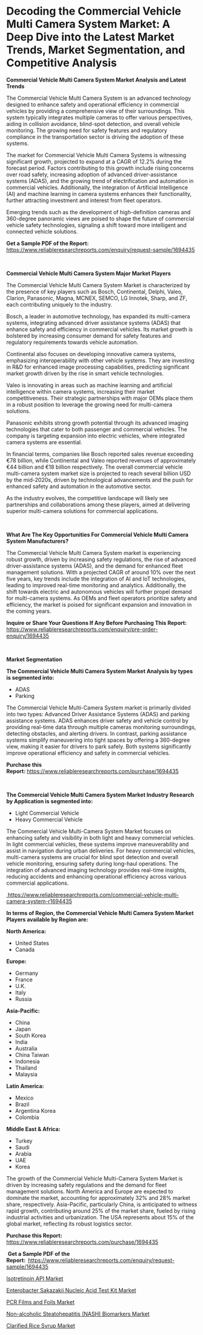 <p><h1>Decoding the Commercial Vehicle Multi Camera System Market: A Deep Dive into the Latest Market Trends, Market Segmentation, and Competitive Analysis</h1></p><p><strong>Commercial Vehicle Multi Camera System Market Analysis and Latest Trends</strong></p>
<p><p>The Commercial Vehicle Multi Camera System is an advanced technology designed to enhance safety and operational efficiency in commercial vehicles by providing a comprehensive view of their surroundings. This system typically integrates multiple cameras to offer various perspectives, aiding in collision avoidance, blind-spot detection, and overall vehicle monitoring. The growing need for safety features and regulatory compliance in the transportation sector is driving the adoption of these systems.</p><p>The market for Commercial Vehicle Multi Camera Systems is witnessing significant growth, projected to expand at a CAGR of 12.2% during the forecast period. Factors contributing to this growth include rising concerns over road safety, increasing adoption of advanced driver-assistance systems (ADAS), and the growing trend of electrification and automation in commercial vehicles. Additionally, the integration of Artificial Intelligence (AI) and machine learning in camera systems enhances their functionality, further attracting investment and interest from fleet operators. </p><p>Emerging trends such as the development of high-definition cameras and 360-degree panoramic views are poised to shape the future of commercial vehicle safety technologies, signaling a shift toward more intelligent and connected vehicle solutions.</p></p>
<p><strong>Get a Sample PDF of the Report:&nbsp;</strong> <a href="https://www.reliableresearchreports.com/enquiry/request-sample/1694435?utm_campaign=37&utm_medium=2&utm_source=Github&utm_content=ia&utm_term=24032025&utm_id=commercial-vehicle-multi-camera-system">https://www.reliableresearchreports.com/enquiry/request-sample/1694435</a></p>
<p>&nbsp;</p>
<p><strong>Commercial Vehicle Multi Camera System Major Market Players</strong></p>
<p><p>The Commercial Vehicle Multi Camera System Market is characterized by the presence of key players such as Bosch, Continental, Delphi, Valeo, Clarion, Panasonic, Magna, MCNEX, SEMCO, LG Innotek, Sharp, and ZF, each contributing uniquely to the industry. </p><p>Bosch, a leader in automotive technology, has expanded its multi-camera systems, integrating advanced driver assistance systems (ADAS) that enhance safety and efficiency in commercial vehicles. Its market growth is bolstered by increasing consumer demand for safety features and regulatory requirements towards vehicle automation. </p><p>Continental also focuses on developing innovative camera systems, emphasizing interoperability with other vehicle systems. They are investing in R&D for enhanced image processing capabilities, predicting significant market growth driven by the rise in smart vehicle technologies. </p><p>Valeo is innovating in areas such as machine learning and artificial intelligence within camera systems, increasing their market competitiveness. Their strategic partnerships with major OEMs place them in a robust position to leverage the growing need for multi-camera solutions. </p><p>Panasonic exhibits strong growth potential through its advanced imaging technologies that cater to both passenger and commercial vehicles. The company is targeting expansion into electric vehicles, where integrated camera systems are essential.</p><p>In financial terms, companies like Bosch reported sales revenue exceeding €78 billion, while Continental and Valeo reported revenues of approximately €44 billion and €18 billion respectively. The overall commercial vehicle multi-camera system market size is projected to reach several billion USD by the mid-2020s, driven by technological advancements and the push for enhanced safety and automation in the automotive sector. </p><p>As the industry evolves, the competitive landscape will likely see partnerships and collaborations among these players, aimed at delivering superior multi-camera solutions for commercial applications.</p></p>
<p>&nbsp;</p>
<p><strong>What Are The Key Opportunities For Commercial Vehicle Multi Camera System Manufacturers?</strong></p>
<p><p>The Commercial Vehicle Multi Camera System market is experiencing robust growth, driven by increasing safety regulations, the rise of advanced driver-assistance systems (ADAS), and the demand for enhanced fleet management solutions. With a projected CAGR of around 10% over the next five years, key trends include the integration of AI and IoT technologies, leading to improved real-time monitoring and analytics. Additionally, the shift towards electric and autonomous vehicles will further propel demand for multi-camera systems. As OEMs and fleet operators prioritize safety and efficiency, the market is poised for significant expansion and innovation in the coming years.</p></p>
<p><strong>Inquire or Share Your Questions If Any Before Purchasing This Report:</strong> <a href="https://www.reliableresearchreports.com/enquiry/pre-order-enquiry/1694435?utm_campaign=37&utm_medium=2&utm_source=Github&utm_content=ia&utm_term=24032025&utm_id=commercial-vehicle-multi-camera-system">https://www.reliableresearchreports.com/enquiry/pre-order-enquiry/1694435</a></p>
<p>&nbsp;</p>
<p><strong>Market Segmentation</strong></p>
<p><strong>The Commercial Vehicle Multi Camera System Market Analysis by types is segmented into:</strong></p>
<p><ul><li>ADAS</li><li>Parking</li></ul></p>
<p><p>The Commercial Vehicle Multi-Camera System market is primarily divided into two types: Advanced Driver Assistance Systems (ADAS) and parking assistance systems. ADAS enhances driver safety and vehicle control by providing real-time data through multiple cameras monitoring surroundings, detecting obstacles, and alerting drivers. In contrast, parking assistance systems simplify maneuvering into tight spaces by offering a 360-degree view, making it easier for drivers to park safely. Both systems significantly improve operational efficiency and safety in commercial vehicles.</p></p>
<p><strong>Purchase this Report:&nbsp;</strong><a href="https://www.reliableresearchreports.com/purchase/1694435?utm_campaign=37&utm_medium=2&utm_source=Github&utm_content=ia&utm_term=24032025&utm_id=commercial-vehicle-multi-camera-system">https://www.reliableresearchreports.com/purchase/1694435</a></p>
<p>&nbsp;</p>
<p><strong>The Commercial Vehicle Multi Camera System Market Industry Research by Application is segmented into:</strong></p>
<p><ul><li>Light Commercial Vehicle</li><li>Heavy Commercial Vehicle</li></ul></p>
<p><p>The Commercial Vehicle Multi-Camera System Market focuses on enhancing safety and visibility in both light and heavy commercial vehicles. In light commercial vehicles, these systems improve maneuverability and assist in navigation during urban deliveries. For heavy commercial vehicles, multi-camera systems are crucial for blind spot detection and overall vehicle monitoring, ensuring safety during long-haul operations. The integration of advanced imaging technology provides real-time insights, reducing accidents and enhancing operational efficiency across various commercial applications.</p></p>
<p><a href="https://www.reliableresearchreports.com/commercial-vehicle-multi-camera-system-r1694435?utm_campaign=37&utm_medium=2&utm_source=Github&utm_content=ia&utm_term=24032025&utm_id=commercial-vehicle-multi-camera-system">&nbsp;https://www.reliableresearchreports.com/commercial-vehicle-multi-camera-system-r1694435</a></p>
<p><strong>In terms of Region, the Commercial Vehicle Multi Camera System Market Players available by Region are:</strong></p>
<p>
    <p> <strong> North America: </strong>
        <ul>
            <li>United States</li>
            <li>Canada</li>
        </ul>
        </p> 
    <p> <strong> Europe: </strong>
        <ul>
            <li>Germany</li>
            <li>France</li>
            <li>U.K.</li>
            <li>Italy</li>
            <li>Russia</li>
        </ul>
        </p> 
    <p> <strong> Asia-Pacific: </strong>
        <ul>
            <li>China</li>
            <li>Japan</li>
            <li>South Korea</li>
            <li>India</li>
            <li>Australia</li>
            <li>China Taiwan</li>
            <li>Indonesia</li>
            <li>Thailand</li>
            <li>Malaysia</li>
        </ul>
        </p> 
    <p> <strong> Latin America: </strong>
        <ul>
            <li>Mexico</li>
            <li>Brazil</li>
            <li>Argentina Korea</li>
            <li>Colombia</li>
        </ul>
        </p> 
    <p> <strong> Middle East & Africa: </strong>
        <ul>
            <li>Turkey</li>
            <li>Saudi</li>
            <li>Arabia</li>
            <li>UAE</li>
            <li>Korea</li>
        </ul>
    </p>
    </p>
<p><p>The growth of the Commercial Vehicle Multi-Camera System Market is driven by increasing safety regulations and the demand for fleet management solutions. North America and Europe are expected to dominate the market, accounting for approximately 32% and 28% market share, respectively. Asia-Pacific, particularly China, is anticipated to witness rapid growth, contributing around 25% of the market share, fueled by rising industrial activities and urbanization. The USA represents about 15% of the global market, reflecting its robust logistics sector.</p></p>
<p><strong>Purchase this Report: </strong><a href="https://www.reliableresearchreports.com/purchase/1694435?utm_campaign=37&utm_medium=2&utm_source=Github&utm_content=ia&utm_term=24032025&utm_id=commercial-vehicle-multi-camera-system">https://www.reliableresearchreports.com/purchase/1694435</a></p>
<p>&nbsp;<strong>Get a Sample PDF of the Report:&nbsp;&nbsp;</strong><a href="https://www.reliableresearchreports.com/enquiry/request-sample/1694435?utm_campaign=37&utm_medium=2&utm_source=Github&utm_content=ia&utm_term=24032025&utm_id=commercial-vehicle-multi-camera-system">https://www.reliableresearchreports.com/enquiry/request-sample/1694435</a></p>
<p><strong></strong></p>
<p><p><a href="https://github.com/DianaWilson796/Market-Research-Report-List-2/blob/main/isotretinoin-api-market.md?utm_campaign=37&utm_medium=2&utm_source=Github&utm_content=ia&utm_term=24032025&utm_id=commercial-vehicle-multi-camera-system">Isotretinoin API Market</a></p><p><a href="https://github.com/sofayahoo2023/Market-Research-Report-List-7/blob/main/enterobacter-sakazakii-nucleic-acid-test-kit-market.md?utm_campaign=37&utm_medium=2&utm_source=Github&utm_content=ia&utm_term=24032025&utm_id=commercial-vehicle-multi-camera-system">Enterobacter Sakazakii Nucleic Acid Test Kit Market</a></p><p><a href="https://github.com/maclarensidney/Market-Research-Report-List-1/blob/main/pcr-films-and-foils-market.md?utm_campaign=37&utm_medium=2&utm_source=Github&utm_content=ia&utm_term=24032025&utm_id=commercial-vehicle-multi-camera-system">PCR Films and Foils Market</a></p><p><a href="https://github.com/ovtkosle/Market-Research-Report-List-1/blob/main/non-alcoholic-steatohepatitis-nash-biomarkers-market.md?utm_campaign=37&utm_medium=2&utm_source=Github&utm_content=ia&utm_term=24032025&utm_id=commercial-vehicle-multi-camera-system">Non-alcoholic Steatohepatitis (NASH) Biomarkers Market</a></p><p><a href="https://github.com/joannesouthgate/Market-Research-Report-List-5/blob/main/clarified-rice-syrup-market.md?utm_campaign=37&utm_medium=2&utm_source=Github&utm_content=ia&utm_term=24032025&utm_id=commercial-vehicle-multi-camera-system">Clarified Rice Syrup Market</a></p></p>